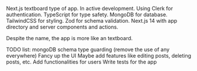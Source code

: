 Next.js textboard type of app. In active development. Using Clerk for authentication. TypeScript for type safety. MongoDB for database. TailwindCSS for styling. Zod for schema validation. Next.js 14 with app directory and server components and actions.

Despite the name, the app is more like an textboard.

TODO list:
mongoDB schema type guarding (remove the use of any everywhere)
Fancy up the UI
Maybe add features like editing posts, deleting posts, etc.
Add functionalities for users
Write tests for the app